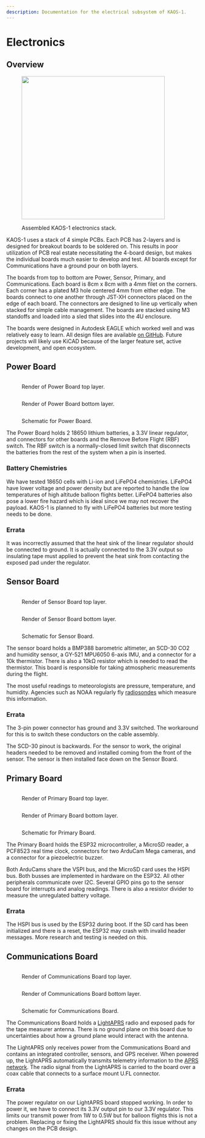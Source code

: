 ```yaml
---
description: Documentation for the electrical subsystem of KAOS-1.
---
```


# Electronics

## Overview

<figure><img src="../../../.gitbook/assets/IMG_2754.jpg" alt="" width="375"><figcaption><p>Assembled KAOS-1 electronics stack.</p></figcaption></figure>

KAOS-1 uses a stack of 4 simple PCBs. Each PCB has 2-layers and is designed for breakout boards to be soldered on. This results in poor utilization of PCB real estate necessitating the 4-board design, but makes the individual boards much easier to develop and test. All boards except for Communications have a ground pour on both layers.

The boards from top to bottom are Power, Sensor, Primary, and Communications. Each board is 8cm x 8cm with a 4mm filet on the corners. Each corner has a plated M3 hole centered 4mm from either edge. The boards connect to one another through JST-XH connectors placed on the edge of each board. The connectors are designed to line up vertically when stacked for simple cable management. The boards are stacked using M3 standoffs and loaded into a sled that slides into the 4U enclosure.

The boards were designed in Autodesk EAGLE which worked well and was relatively easy to learn. All design files are available [on GitHub](https://github.com/UCF-Knights-Satellite-Club/KAOS-1/tree/main/flight/electronics). Future projects will likely use KiCAD because of the larger feature set, active development, and open ecosystem.

## Power Board

<div><figure><img src="../../../.gitbook/assets/PowerBoardFront.png" alt=""><figcaption><p>Render of Power Board top layer.</p></figcaption></figure> <figure><img src="../../../.gitbook/assets/PowerBoardBack.png" alt=""><figcaption><p>Render of Power Board bottom layer.</p></figcaption></figure></div>

<figure><img src="../../../.gitbook/assets/PB.png" alt=""><figcaption><p>Schematic for Power Board.</p></figcaption></figure>

The Power Board holds 2 18650 lithium batteries, a 3.3V linear regulator, and connectors for other boards and the Remove Before Flight (RBF) switch. The RBF switch is a normally-closed limit switch that disconnects the batteries from the rest of the system when a pin is inserted.

### Battery Chemistries

We have tested 18650 cells with Li-ion and LiFePO4 chemistries. LiFePO4 have lower voltage and power density but are reported to handle the low temperatures of high altitude balloon flights better. LiFePO4 batteries also pose a lower fire hazard which is ideal since we may not recover the payload. KAOS-1 is planned to fly with LiFePO4 batteries but more testing needs to be done.

### Errata

It was incorrectly assumed that the heat sink of the linear regulator should be connected to ground. It is actually connected to the 3.3V output so insulating tape must applied to prevent the heat sink from contacting the exposed pad under the regulator.

## Sensor Board

<div><figure><img src="../../../.gitbook/assets/SensorBoardFront.png" alt=""><figcaption><p>Render of Sensor Board top layer.</p></figcaption></figure> <figure><img src="../../../.gitbook/assets/SensorBoardBack.png" alt=""><figcaption><p>Render of Sensor Board bottom layer.</p></figcaption></figure></div>

<figure><img src="../../../.gitbook/assets/SB.png" alt=""><figcaption><p>Schematic for Sensor Board.</p></figcaption></figure>

The sensor board holds a BMP388 barometric altimeter, an SCD-30 CO2 and humidity sensor, a GY-521 MPU6050 6-axis IMU, and a connector for a 10k thermistor. There is also a 10kΩ resistor which is needed to read the thermistor. This board is responsible for taking atmospheric measurements during the flight.

The most useful readings to meteorologists are pressure, temperature, and humidity. Agencies such as NOAA regularly fly [radiosondes](https://www.noaa.gov/jetstream/upperair/radiosondes) which measure this information.

### Errata

The 3-pin power connector has ground and 3.3V switched. The workaround for this is to switch these conductors on the cable assembly.

The SCD-30 pinout is backwards. For the sensor to work, the original headers needed to be removed and installed coming from the front of the sensor. The sensor is then installed face down on the Sensor Board.

## Primary Board

<div><figure><img src="../../../.gitbook/assets/PrimaryBoardFront.png" alt=""><figcaption><p>Render of Primary Board top layer.</p></figcaption></figure> <figure><img src="../../../.gitbook/assets/PrimaryBoardBack.png" alt=""><figcaption><p>Render of Primary Board bottom layer.</p></figcaption></figure></div>

<figure><img src="../../../.gitbook/assets/PRB.png" alt=""><figcaption><p>Schematic for Primary Board.</p></figcaption></figure>

The Primary Board holds the ESP32 microcontroller, a MicroSD reader, a PCF8523 real time clock, connectors for two ArduCam Mega cameras, and a connector for a piezoelectric buzzer.

Both ArduCams share the VSPI bus, and the MicroSD card uses the HSPI bus. Both busses are implemented in hardware on the ESP32. All other peripherals communicate over I2C. Several GPIO pins go to the sensor board for interrupts and analog readings. There is also a resistor divider to measure the unregulated battery voltage.

### Errata

The HSPI bus is used by the ESP32 during boot. If the SD card has been initialized and there is a reset, the ESP32 may crash with invalid header messages. More research and testing is needed on this.

## Communications Board

<div><figure><img src="../../../.gitbook/assets/CommunicationBoardFront.png" alt=""><figcaption><p>Render of Communications Board top layer.</p></figcaption></figure> <figure><img src="../../../.gitbook/assets/CommunicationBoardBack.png" alt=""><figcaption><p>Render of Communications Board bottom layer.</p></figcaption></figure></div>

<figure><img src="../../../.gitbook/assets/CB (1).png" alt=""><figcaption><p>Schematic for Communications Board.</p></figcaption></figure>

The Communications Board holds a [LightAPRS](https://qrp-labs.com/lightaprs.html) radio and exposed pads for the tape measurer antenna. There is no ground plane on this board due to uncertainties about how a ground plane would interact with the antenna.

The LightAPRS only receives power from the Communications Board and contains an integrated controller, sensors, and GPS receiver. When powered up, the LightAPRS automatically transmits telemetry information to the [APRS network](https://www.aprs.org/). The radio signal from the LightAPRS is carried to the board over a coax cable that connects to a surface mount U.FL connector.

### Errata

The power regulator on our LightAPRS board stopped working. In order to power it, we have to connect its 3.3V output pin to our 3.3V regulator. This limits our transmit power from 1W to 0.5W but for balloon flights this is not a problem. Replacing or fixing the LightAPRS should fix this issue without any changes on the PCB design.


